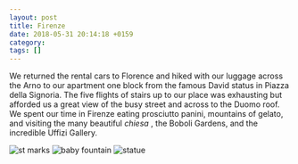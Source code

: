 ```yaml
---
layout: post
title: Firenze
date: 2018-05-31 20:14:18 +0159
category: 
tags: []
---
```


We returned the rental cars to Florence and hiked with our luggage across the Arno to our apartment one block from the famous David status in Piazza della Signoria. The five flights of stairs up to our place was exhausting but afforded us a great view of the busy street and across to the Duomo roof. We spent our time in Firenze eating prosciutto panini, mountains of gelato, and visiting the many beautiful _chiesa_ , the Boboli Gardens, and the incredible Uffizi Gallery. 

 ![st marks](https://farm2.staticflickr.com/1744/41756357784_62dcd6c9c4_z_d.jpg)
  ![baby fountain](https://farm2.staticflickr.com/1742/40670478520_57dc12122b_z_d.jpg)
 ![statue](https://farm2.staticflickr.com/1760/40670512940_af90571b5c_z_d.jpg)
  

